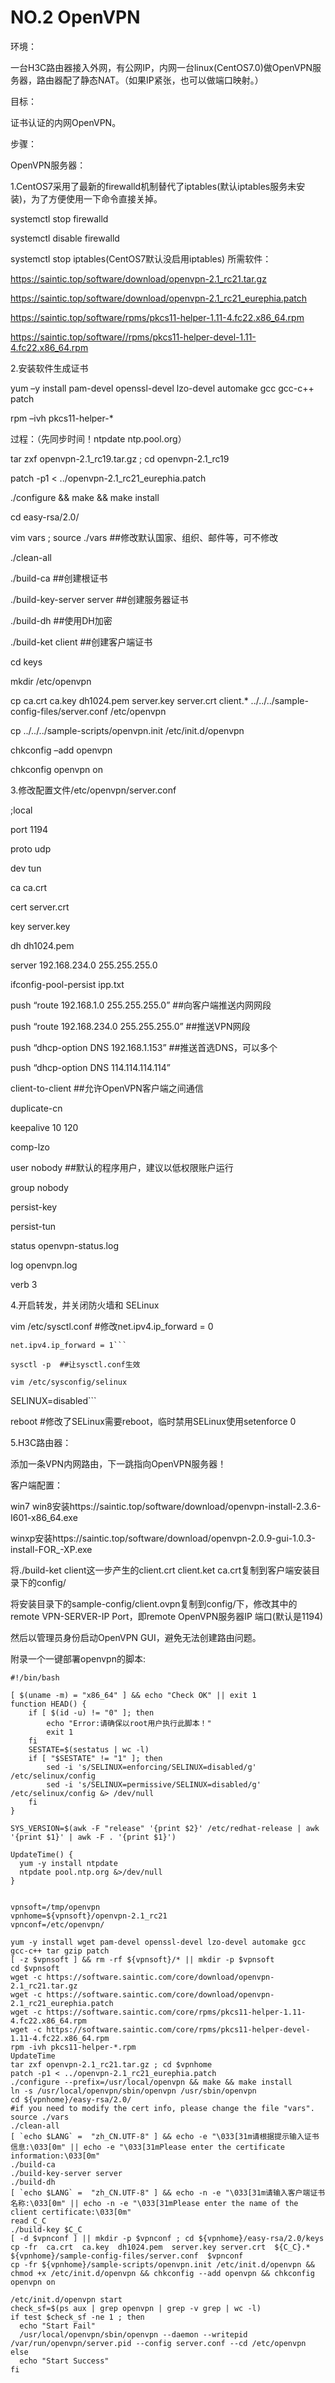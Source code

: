 # NO.2 OpenVPN

环境：

一台H3C路由器接入外网，有公网IP，内网一台linux(CentOS7.0)做OpenVPN服务器，路由器配了静态NAT。（如果IP紧张，也可以做端口映射。）

目标：

证书认证的内网OpenVPN。

步骤：

OpenVPN服务器：

1.CentOS7采用了最新的firewalld机制替代了iptables(默认iptables服务未安装)，为了方便使用一下命令直接关掉。

systemctl stop firewalld

systemctl disable firewalld

systemctl stop iptables(CentOS7默认没启用iptables)
所需软件：

https://saintic.top/software/download/openvpn-2.1_rc21.tar.gz

https://saintic.top/software/download/openvpn-2.1_rc21_eurephia.patch

https://saintic.top/software/rpms/pkcs11-helper-1.11-4.fc22.x86_64.rpm

https://saintic.top/software//rpms/pkcs11-helper-devel-1.11-4.fc22.x86_64.rpm

2.安装软件生成证书

yum –y install pam-devel openssl-devel lzo-devel automake gcc gcc-c++ patch

rpm –ivh pkcs11-helper-*

过程：（先同步时间！ntpdate ntp.pool.org）

tar zxf openvpn-2.1_rc19.tar.gz ; cd openvpn-2.1_rc19

patch -p1 < ../openvpn-2.1_rc21_eurephia.patch

./configure && make && make install

cd easy-rsa/2.0/

vim vars ; source ./vars  ##修改默认国家、组织、邮件等，可不修改

./clean-all

./build-ca  ##创建根证书

./build-key-server  server  ##创建服务器证书

./build-dh  ##使用DH加密

./build-ket client ##创建客户端证书

cd keys

mkdir /etc/openvpn

cp  ca.crt  ca.key  dh1024.pem  server.key server.crt  client.* ../../../sample-config-files/server.conf  /etc/openvpn

cp ../../../sample-scripts/openvpn.init /etc/init.d/openvpn

chkconfig –add openvpn

chkconfig openvpn on

3.修改配置文件/etc/openvpn/server.conf

;local

port 1194

proto udp

dev tun

ca ca.crt

cert server.crt

key server.key

dh dh1024.pem

server 192.168.234.0 255.255.255.0

ifconfig-pool-persist ipp.txt

push “route 192.168.1.0 255.255.255.0”              ##向客户端推送内网网段

push “route 192.168.234.0 255.255.255.0”           ##推送VPN网段

push “dhcp-option DNS 192.168.1.153”               ##推送首选DNS，可以多个

push “dhcp-option DNS 114.114.114.114”

client-to-client                        ##允许OpenVPN客户端之间通信

duplicate-cn

keepalive 10 120

comp-lzo

user nobody                            ##默认的程序用户，建议以低权限账户运行

group nobody

persist-key

persist-tun

status openvpn-status.log

log         openvpn.log

verb 3

4.开启转发，并关闭防火墙和 SELinux

vim /etc/sysctl.conf   #修改net.ipv4.ip_forward = 0
```
net.ipv4.ip_forward = 1```

sysctl -p  ##让sysctl.conf生效

vim /etc/sysconfig/selinux
```
SELINUX=disabled```

reboot   #修改了SELinux需要reboot，临时禁用SELinux使用setenforce 0

5.H3C路由器：

添加一条VPN内网路由，下一跳指向OpenVPN服务器！

客户端配置：

win7 win8安装https://saintic.top/software/download/openvpn-install-2.3.6-I601-x86_64.exe

winxp安装https://saintic.top/software/download/openvpn-2.0.9-gui-1.0.3-install-FOR_-XP.exe

将./build-ket client这一步产生的client.crt client.ket ca.crt复制到客户端安装目录下的config/

将安装目录下的sample-config/client.ovpn复制到config/下，修改其中的remote VPN-SERVER-IP Port，即remote OpenVPN服务器IP  端口(默认是1194)

然后以管理员身份启动OpenVPN GUI，避免无法创建路由问题。

附录一个一键部署openvpn的脚本:
```
#!/bin/bash

[ $(uname -m) = "x86_64" ] && echo "Check OK" || exit 1
function HEAD() {
	if [ $(id -u) != "0" ]; then
    	echo "Error:请确保以root用户执行此脚本！"
    	exit 1
	fi
	SESTATE=$(sestatus | wc -l)
	if [ "$SESTATE" != "1" ]; then
		sed -i 's/SELINUX=enforcing/SELINUX=disabled/g' /etc/selinux/config
		sed -i 's/SELINUX=permissive/SELINUX=disabled/g' /etc/selinux/config &> /dev/null
	fi
}

SYS_VERSION=$(awk -F "release" '{print $2}' /etc/redhat-release | awk '{print $1}' | awk -F . '{print $1}')

UpdateTime() {
  yum -y install ntpdate
  ntpdate pool.ntp.org &>/dev/null
}


vpnsoft=/tmp/openvpn 
vpnhome=${vpnsoft}/openvpn-2.1_rc21
vpnconf=/etc/openvpn/

yum -y install wget pam-devel openssl-devel lzo-devel automake gcc gcc-c++ tar gzip patch
[ -z $vpnsoft ] && rm -rf ${vpnsoft}/* || mkdir -p $vpnsoft
cd $vpnsoft 
wget -c https://software.saintic.com/core/download/openvpn-2.1_rc21.tar.gz
wget -c https://software.saintic.com/core/download/openvpn-2.1_rc21_eurephia.patch
wget -c https://software.saintic.com/core/rpms/pkcs11-helper-1.11-4.fc22.x86_64.rpm
wget -c https://software.saintic.com/core/rpms/pkcs11-helper-devel-1.11-4.fc22.x86_64.rpm
rpm -ivh pkcs11-helper-*.rpm
UpdateTime
tar zxf openvpn-2.1_rc21.tar.gz ; cd $vpnhome
patch -p1 < ../openvpn-2.1_rc21_eurephia.patch
./configure --prefix=/usr/local/openvpn && make && make install
ln -s /usr/local/openvpn/sbin/openvpn /usr/sbin/openvpn
cd ${vpnhome}/easy-rsa/2.0/
#if you need to modify the cert info, please change the file "vars".
source ./vars
./clean-all
[ `echo $LANG` =  "zh_CN.UTF-8" ] && echo -e "\033[31m请根据提示输入证书信息:\033[0m" || echo -e "\033[31mPlease enter the certificate information:\033[0m"
./build-ca
./build-key-server server
./build-dh
[ `echo $LANG` =  "zh_CN.UTF-8" ] && echo -n -e "\033[31m请输入客户端证书名称:\033[0m" || echo -n -e "\033[31mPlease enter the name of the client certificate:\033[0m"
read C_C
./build-key $C_C
[ -d $vpnconf ] || mkdir -p $vpnconf ; cd ${vpnhome}/easy-rsa/2.0/keys
cp -fr  ca.crt  ca.key  dh1024.pem  server.key server.crt  ${C_C}.* ${vpnhome}/sample-config-files/server.conf  $vpnconf 
cp -fr ${vpnhome}/sample-scripts/openvpn.init /etc/init.d/openvpn && chmod +x /etc/init.d/openvpn && chkconfig --add openvpn && chkconfig openvpn on

/etc/init.d/openvpn start
check_sf=$(ps aux | grep openvpn | grep -v grep | wc -l)
if test $check_sf -ne 1 ; then
  echo "Start Fail"
  /usr/local/openvpn/sbin/openvpn --daemon --writepid /var/run/openvpn/server.pid --config server.conf --cd /etc/openvpn
else
  echo "Start Success"
fi
```

